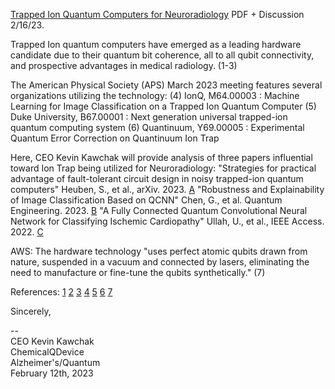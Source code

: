 [Trapped Ion Quantum Computers for Neuroradiology](https://www.chemicalqdevice.com/trapped-ion-quantum-computers-for-neuroradiology) PDF + Discussion 2/16/23.

Trapped Ion quantum computers have emerged as a leading hardware candidate due to their quantum bit coherence, all to all qubit connectivity, and prospective advantages in medical radiology. (1-3)

The American Physical Society (APS) March 2023 meeting features several organizations utilizing the technology:
(4) IonQ, M64.00003 : Machine Learning for Image Classification on a Trapped Ion Quantum Computer
(5) Duke University, B67.00001 : Next generation universal trapped-ion quantum computing system
(6) Quantinuum, Y69.00005 : Experimental Quantum Error Correction on Quantinuum Ion Trap

Here, CEO Kevin Kawchak will provide analysis of three papers influential toward Ion Trap being utilized for Neuroradiology:
"Strategies for practical advantage of fault-tolerant circuit design in noisy trapped-ion quantum computers" Heuben, S., et al., arXiv. 2023. [A](https://arxiv.org/pdf/2301.10017.pdf)
"Robustness and Explainability of Image Classification Based on QCNN" Chen, G., et al. Quantum Engineering. 2023. [B](https://downloads.hindawi.com/journals/que/2023/2842217.pdf)
"A Fully Connected Quantum Convolutional Neural Network for Classifying Ischemic Cardiopathy" Ullah, U., et al., IEEE Access. 2022. [C](https://ieeexplore.ieee.org/document/9999181)

AWS: The hardware technology "uses perfect atomic qubits drawn from nature, suspended in a vacuum and connected by lasers, eliminating the need to manufacture or fine-tune the qubits synthetically." (7)

References: 
[1](https://journals.aps.org/prxquantum/abstract/10.1103/PRXQuantum.2.040359) 
[2](https://journals.aps.org/prxquantum/abstract/10.1103/PRXQuantum.3.010347) 
[3](https://arxiv.org/pdf/2109.01831.pdf)
[4](https://meetings.aps.org/Meeting/MAR23/Session/M64.3) 
[5](https://meetings.aps.org/Meeting/MAR23/Session/B67.1) 
[6](https://meetings.aps.org/Meeting/MAR23/Session/Y69.5) 
[7](https://aws.amazon.com/braket/quantum-computers/ionq/) 

Sincerely,

-- <br>
CEO Kevin Kawchak <br>
ChemicalQDevice <br>
Alzheimer's/Quantum <br>
February 12th, 2023 <br>
